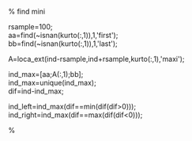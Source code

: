   % find mini   
     
  rsample=100;   
  aa=find(~isnan(kurto(:,1)),1,'first');   
  bb=find(~isnan(kurto(:,1)),1,'last');   
     
  A=loca_ext(ind-rsample,ind+rsample,kurto(:,1),'maxi');   
     
  ind_max=[aa;A(:,1);bb];   
  ind_max=unique(ind_max);   
  dif=ind-ind_max;   
     
  ind_left=ind_max(dif==min(dif(dif>0)));   
  ind_right=ind_max(dif==max(dif(dif<0)));   
     
  %